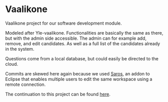 # Vaalikone
Vaalikone project for our software development module.

Modeled after Yle-vaalikone. Functionalities are basically the same as there, but with the admin side accessible. The admin can for example add, remove, and edit candidates. As well as a full list of the candidates already in the system.

Questions come from a local database, but could easily be directed to the cloud.

Commits are skewed here again because we used [Saros](https://www.saros-project.org/), an addon to Eclipse that enables multiple users to edit the same workspace using a remote connection.

The continuation to this project can be found [here](https://github.com/jobbaripojat/vaalikone2).

